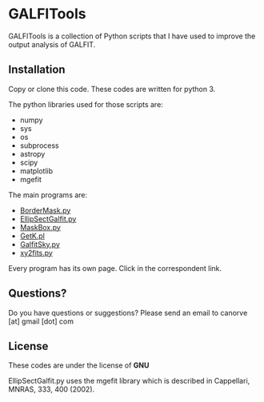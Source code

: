 # GALFITools

GALFITools is a collection of Python
scripts that I have used to improve the
output analysis of GALFIT.

## Installation

Copy or clone this code. These codes are
written for python 3.

The python libraries used for those scripts are:
- numpy
- sys
- os
- subprocess
- astropy
- scipy
- matplotlib
- mgefit

The main programs are:

- [BorderMask.py](./docs/BorderMask.md)
- [EllipSectGalfit.py](./docs/Ellipse.md)
- [MaskBox.py](./docs/MaskBox.md)
- [GetK.pl](./docs/GetK.md)
- [GalfitSky.py](./docs/GalfitSky.md)
- [xy2fits.py](./docs/xy2fits.md)


Every program has its own page. Click in the
correspondent link.

## Questions?

Do you have questions or suggestions?
Please send an email to canorve [at] gmail [dot] com

## License

These codes are under the license of **GNU**

EllipSectGalfit.py uses the mgefit library which is
described in Cappellari, MNRAS, 333, 400 (2002).
